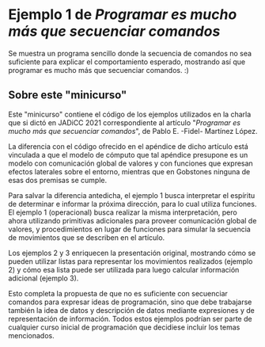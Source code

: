 # Ejemplo 1 de _Programar es mucho más que secuenciar comandos_

Se muestra un programa sencillo donde la secuencia de comandos no sea suficiente para explicar el comportamiento esperado, mostrando así que programar es mucho más que secuenciar comandos. :)

## Sobre este "minicurso"

Este "minicurso" contiene el código de los ejemplos utilizados en la charla que si dictó en JADiCC 2021 correspondiente al artículo "_Programar es mucho más que secuenciar comandos_", de Pablo E. -Fidel- Martínez López.

La diferencia con el código ofrecido en el apéndice de dicho artículo está vinculada a que el modelo de cómputo que tal apéndice presupone es un modelo con comunicación global de valores y con funciones que expresan efectos laterales sobre el entorno, mientras que en Gobstones ninguna de esas dos premisas se cumple.

Para salvar la diferencia antedicha, el ejemplo 1 busca interpretar el espíritu de determinar e informar la próxima dirección, para lo cual utiliza funciones.
El ejemplo 1 (operacional) busca realizar la misma interpretación, pero ahora utilizando primitivas adicionales para proveer comunicación global de valores, y procedimientos en lugar de funciones para simular la secuencia de movimientos que se describen en el artículo.

Los ejemplos 2 y 3 enriquecen la presentación original, mostrando cómo se pueden utilizar listas para representar los movimientos realizados (ejemplo 2) y cómo esa lista puede ser utilizada para luego calcular información adicional (ejemplo 3).

Esto completa la propuesta de que no es suficiente con secuenciar comandos para expresar ideas de programación, sino que debe trabajarse también la idea de datos y descripción de datos mediante expresiones y de representación de información. Todos estos ejemplos podrían ser parte de cualquier curso inicial de programación que decidiese incluir los temas mencionados.    